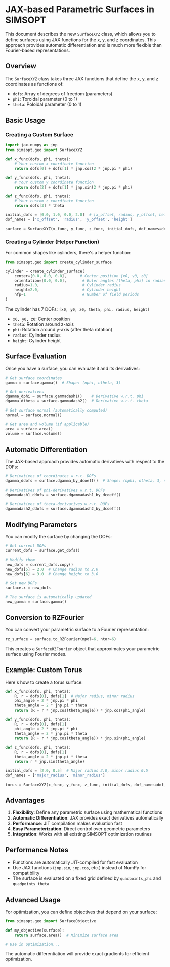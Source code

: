# JAX-based Parametric Surfaces in SIMSOPT

This document describes the new `SurfaceXYZ` class, which allows you to define surfaces using JAX functions for the x, y, and z coordinates. This approach provides automatic differentiation and is much more flexible than Fourier-based representations.

## Overview

The `SurfaceXYZ` class takes three JAX functions that define the x, y, and z coordinates as functions of:
- `dofs`: Array of degrees of freedom (parameters)
- `phi`: Toroidal parameter (0 to 1)
- `theta`: Poloidal parameter (0 to 1)

## Basic Usage

### Creating a Custom Surface

```python
import jax.numpy as jnp
from simsopt.geo import SurfaceXYZ

def x_func(dofs, phi, theta):
    # Your custom x coordinate function
    return dofs[0] + dofs[1] * jnp.cos(2 * jnp.pi * phi)

def y_func(dofs, phi, theta):
    # Your custom y coordinate function
    return dofs[2] + dofs[1] * jnp.sin(2 * jnp.pi * phi)

def z_func(dofs, phi, theta):
    # Your custom z coordinate function
    return dofs[3] * theta

initial_dofs = [0.0, 1.0, 0.0, 2.0]  # [x_offset, radius, y_offset, height]
dof_names = ['x_offset', 'radius', 'y_offset', 'height']

surface = SurfaceXYZ(x_func, y_func, z_func, initial_dofs, dof_names=dof_names)
```

### Creating a Cylinder (Helper Function)

For common shapes like cylinders, there's a helper function:

```python
from simsopt.geo import create_cylinder_surface

cylinder = create_cylinder_surface(
    center=[0.0, 0.0, 0.0],      # Center position [x0, y0, z0]
    orientation=[0.0, 0.0],       # Euler angles [theta, phi] in radians
    radius=1.0,                   # Cylinder radius
    height=2.0,                   # Cylinder height
    nfp=1                         # Number of field periods
)
```

The cylinder has 7 DOFs: `[x0, y0, z0, theta, phi, radius, height]`
- `x0, y0, z0`: Center position
- `theta`: Rotation around z-axis
- `phi`: Rotation around y-axis (after theta rotation)
- `radius`: Cylinder radius
- `height`: Cylinder height

## Surface Evaluation

Once you have a surface, you can evaluate it and its derivatives:

```python
# Get surface coordinates
gamma = surface.gamma()  # Shape: (nphi, ntheta, 3)

# Get derivatives
dgamma_dphi = surface.gammadash1()    # Derivative w.r.t. phi
dgamma_dtheta = surface.gammadash2()  # Derivative w.r.t. theta

# Get surface normal (automatically computed)
normal = surface.normal()

# Get area and volume (if applicable)
area = surface.area()
volume = surface.volume()
```

## Automatic Differentiation

The JAX-based approach provides automatic derivatives with respect to the DOFs:

```python
# Derivatives of coordinates w.r.t. DOFs
dgamma_ddofs = surface.dgamma_by_dcoeff()  # Shape: (nphi, ntheta, 3, ndofs)

# Derivatives of phi-derivatives w.r.t. DOFs
dgammadash1_ddofs = surface.dgammadash1_by_dcoeff()

# Derivatives of theta-derivatives w.r.t. DOFs
dgammadash2_ddofs = surface.dgammadash2_by_dcoeff()
```

## Modifying Parameters

You can modify the surface by changing the DOFs:

```python
# Get current DOFs
current_dofs = surface.get_dofs()

# Modify them
new_dofs = current_dofs.copy()
new_dofs[5] = 2.0  # Change radius to 2.0
new_dofs[6] = 3.0  # Change height to 3.0

# Set new DOFs
surface.x = new_dofs

# The surface is automatically updated
new_gamma = surface.gamma()
```

## Conversion to RZFourier

You can convert your parametric surface to a Fourier representation:

```python
rz_surface = surface.to_RZFourier(mpol=6, ntor=6)
```

This creates a `SurfaceRZFourier` object that approximates your parametric surface using Fourier modes.

## Example: Custom Torus

Here's how to create a torus surface:

```python
def x_func(dofs, phi, theta):
    R, r = dofs[0], dofs[1]  # Major radius, minor radius
    phi_angle = 2 * jnp.pi * phi
    theta_angle = 2 * jnp.pi * theta
    return (R + r * jnp.cos(theta_angle)) * jnp.cos(phi_angle)

def y_func(dofs, phi, theta):
    R, r = dofs[0], dofs[1]
    phi_angle = 2 * jnp.pi * phi
    theta_angle = 2 * jnp.pi * theta
    return (R + r * jnp.cos(theta_angle)) * jnp.sin(phi_angle)

def z_func(dofs, phi, theta):
    R, r = dofs[0], dofs[1]
    theta_angle = 2 * jnp.pi * theta
    return r * jnp.sin(theta_angle)

initial_dofs = [2.0, 0.5]  # Major radius 2.0, minor radius 0.5
dof_names = ['major_radius', 'minor_radius']

torus = SurfaceXYZ(x_func, y_func, z_func, initial_dofs, dof_names=dof_names)
```

## Advantages

1. **Flexibility**: Define any parametric surface using mathematical functions
2. **Automatic Differentiation**: JAX provides exact derivatives automatically
3. **Performance**: JIT compilation makes evaluation fast
4. **Easy Parameterization**: Direct control over geometric parameters
5. **Integration**: Works with all existing SIMSOPT optimization routines

## Performance Notes

- Functions are automatically JIT-compiled for fast evaluation
- Use JAX functions (`jnp.sin`, `jnp.cos`, etc.) instead of NumPy for compatibility
- The surface is evaluated on a fixed grid defined by `quadpoints_phi` and `quadpoints_theta`

## Advanced Usage

For optimization, you can define objectives that depend on your surface:

```python
from simsopt.geo import SurfaceObjective

def my_objective(surface):
    return surface.area()  # Minimize surface area

# Use in optimization...
```

The automatic differentiation will provide exact gradients for efficient optimization.
